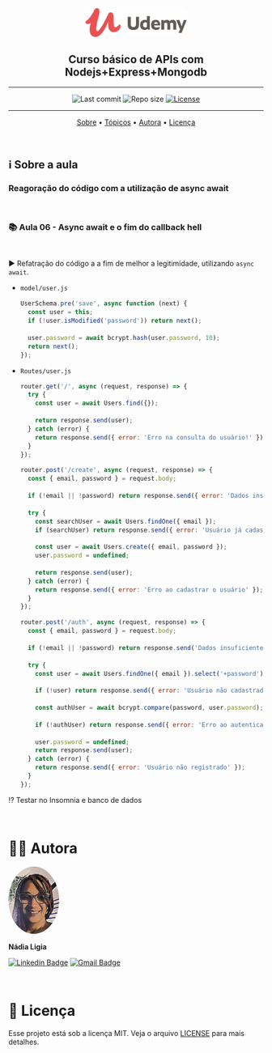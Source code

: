 <p align="center"><img src="../../assets/logo.png" width=200></p>
<h2 align="center">Curso básico de APIs com Nodejs+Express+Mongodb</h2>

---

<p align="center">
  <img alt="Last commit" src="https://img.shields.io/github/last-commit/nlnadialigia/udemy" />

  <img alt="Repo size" src="https://img.shields.io/github/repo-size/nlnadialigia/udemy"/>
   
  <a href="./license.md">
  <img alt="License" src="https://img.shields.io/badge/License-MIT-informational"/>
  </a>
</p>

---

<p align="center">
  <a href="#-information_source-sobre-a-aula">Sobre</a> •
  <a href="#-open_file_folder-tópicos">Tópicos</a> • 
  <a href="#-woman_office_worker-autora">Autora</a> • 
  <a href="#-pencil-licença">Licença</a>
</p>
<br>

## ℹ️ Sobre a aula

<h3>Reagoração do código com a utilização de <strong>async await</strong></h3><br>

### 📚 Aula 06 - Async await e o fim do callback hell
<br>

▶️ Refatração do código a a fim de melhor a legitimidade, utilizando `async await`.
- `model/user.js`
  ```js
  UserSchema.pre('save', async function (next) {
    const user = this;
    if (!user.isModified('password')) return next();

    user.password = await bcrypt.hash(user.password, 10);
    return next();
  });
  ```

- `Routes/user.js`
  ```js
  router.get('/', async (request, response) => {
    try {
      const user = await Users.find({});

      return response.send(user);
    } catch (error) {
      return response.send({ error: 'Erro na consulta do usuário!' });
    }
  });
  ```

  ```js
  router.post('/create', async (request, response) => {
    const { email, password } = request.body;

    if (!email || !password) return response.send({ error: 'Dados insuficientes para criação do usuáio' });

    try {
      const searchUser = await Users.findOne({ email });
      if (searchUser) return response.send({ error: 'Usuário já cadastrado!' });

      const user = await Users.create({ email, password });
      user.password = undefined;

      return response.send(user);
    } catch (error) {
      return response.send({ error: 'Erro ao cadastrar o usuário' });
    }
  });
  ```
  ```js
  router.post('/auth', async (request, response) => {
    const { email, password } = request.body;

    if (!email || !password) return response.send('Dados insuficientes para autenticação do usuário');

    try {
      const user = await Users.findOne({ email }).select('+password');

      if (!user) return response.send({ error: 'Usuário não cadastrado' });

      const authUser = await bcrypt.compare(password, user.password);

      if (!authUser) return response.send({ error: 'Erro ao autenticar o usuário' });

      user.password = undefined;
      return response.send(user);
    } catch (error) {
      return response.send({ error: 'Usuário não registrado' });
    }
  });
  ```
⁉️ Testar no Insomnia e banco de dados

<br>

# 👩‍💼 Autora
<img style="border-radius: 50%;" src="../../assets/picture.jpg" width="100px;" alt="Picture"/>
<p><b>Nádia Ligia</b></p>

[![Linkedin Badge](https://img.shields.io/badge/-nlnadialigia-blueviolet?style=flat&logo=Linkedin&logoColor=white&link=https://www.linkedin.com/in/nlnadialigia/)](https://www.linkedin.com/in/nlnadialigia/) 
[![Gmail Badge](https://img.shields.io/badge/-nlnadialigia@gmail.com-blueviolet?style=flat&logo=Gmail&logoColor=white&link=mailto:nlnadialigia@gmail.com)](mailto:nlnadialigia@gmail.com)

<br>

# 📝 Licença

Esse projeto está sob a licença MIT. Veja o arquivo [LICENSE](../../LICENSE) para mais detalhes.